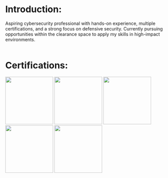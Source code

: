 <h1><bold>Introduction:</bold></h1>
Aspiring cybersecurity professional with hands-on experience, multiple certifications, and a strong focus on defensive security. Currently pursuing opportunities within the clearance space to apply my skills in high-impact environments.

<br>
<br>

<h1><bold>Certifications:</bold></h1>




  <img src="https://github.com/user-attachments/assets/0c6e0303-13e8-43c8-ae5d-2af777fa1000" width="150" height="150">
    <img src="https://github.com/user-attachments/assets/d84a6ee5-a110-4016-9c5e-72d67cc6f0a5" width="150" height="150">
  <img src="https://github.com/user-attachments/assets/3df0c52b-b000-42d1-9f31-e322dad5d90d" width="150" height="150">
  <img src="https://github.com/user-attachments/assets/0acf615d-6b9f-4d3d-90a3-f40fe97289e3" width="150" height="150">
  <img src="https://github.com/user-attachments/assets/1cea04e8-b04f-483b-90d7-e5ebbb18f29b" width="150" height="150">





